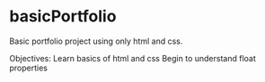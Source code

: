 # basicPortfolio
Basic portfolio project using only html and css.

Objectives:
Learn basics of html and css
Begin to understand float properties
